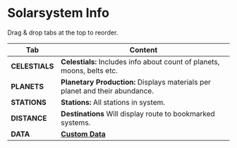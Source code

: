 # Solarsystem Info


Drag & drop tabs at the top to reorder.

| Tab | Content |
|--|--|
| **CELESTIALS**| **Celestials:** Includes info about count of planets, moons, belts etc.|
| **PLANETS** | **Planetary Production:** Displays materials per planet and their abundance. |
| **STATIONS**| **Stations:** All stations in system.|
| **DISTANCE**| **Destinations** Will display route to bookmarked systems. |
| **DATA**| **[Custom Data](https://eveeye.readthedocs.io/en/latest/data/database/)** |



<!--stackedit_data:
eyJoaXN0b3J5IjpbLTc2MDc1MDg3MSwtMTk2MzIyOTEzLDEwNT
g1MjA4MjAsLTE2NTc1OTM5LC00MzA0OTg3MDEsMTQxMzI1MjYw
MSwtMTM5MTg0NDM5MiwtNzUyNzcwMDU4LC00OTcwODA5MTFdfQ
==
-->